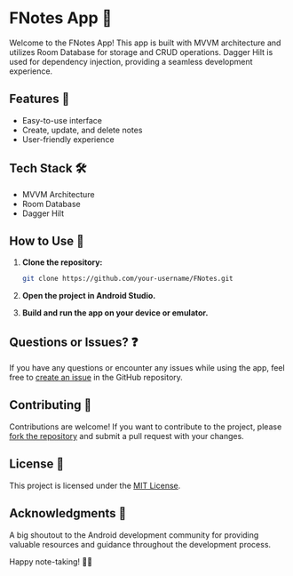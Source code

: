 # FNotes App 📝

Welcome to the FNotes App! This app is built with MVVM architecture and utilizes Room Database for storage and CRUD operations. Dagger Hilt is used for dependency injection, providing a seamless development experience.

## Features 🌟

- Easy-to-use interface
- Create, update, and delete notes
- User-friendly experience

## Tech Stack 🛠️

- MVVM Architecture
- Room Database
- Dagger Hilt

## How to Use 🚀

1. **Clone the repository:**
   ```bash
   git clone https://github.com/your-username/FNotes.git
   ```

2. **Open the project in Android Studio.**

3. **Build and run the app on your device or emulator.**

## Questions or Issues? ❓

If you have any questions or encounter any issues while using the app, feel free to [create an issue](https://github.com/your-username/notes-app/issues) in the GitHub repository.

## Contributing 🤝

Contributions are welcome! If you want to contribute to the project, please [fork the repository](https://github.com/your-username/notes-app/fork) and submit a pull request with your changes.

## License 📜

This project is licensed under the [MIT License](LICENSE).

## Acknowledgments 👏

A big shoutout to the Android development community for providing valuable resources and guidance throughout the development process.

Happy note-taking! 📝✨
